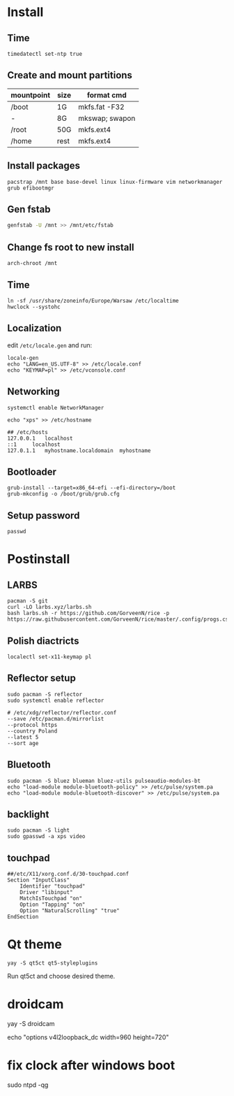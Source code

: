 # Install
## Time
```
timedatectl set-ntp true
```

## Create and mount partitions
mountpoint   | size | format cmd
------|------|---------------
/boot | 1G   | mkfs.fat -F32
-     | 8G   | mkswap; swapon
/root | 50G  | mkfs.ext4
/home | rest | mkfs.ext4

## Install packages
```
pacstrap /mnt base base-devel linux linux-firmware vim networkmanager grub efibootmgr
```

## Gen fstab
```bash
genfstab -U /mnt >> /mnt/etc/fstab
```

## Change fs root to new install
```
arch-chroot /mnt
```

## Time
```
ln -sf /usr/share/zoneinfo/Europe/Warsaw /etc/localtime
hwclock --systohc
```

## Localization
edit `/etc/locale.gen` and run:
```
locale-gen
echo "LANG=en_US.UTF-8" >> /etc/locale.conf
echo "KEYMAP=pl" >> /etc/vconsole.conf
```

## Networking
```
systemctl enable NetworkManager

echo "xps" >> /etc/hostname

## /etc/hosts
127.0.0.1	localhost
::1		localhost
127.0.1.1	myhostname.localdomain	myhostname
```

## Bootloader
```
grub-install --target=x86_64-efi --efi-directory=/boot
grub-mkconfig -o /boot/grub/grub.cfg
```
## Setup password
```
passwd
```

# Postinstall

## LARBS
```
pacman -S git
curl -LO larbs.xyz/larbs.sh
bash larbs.sh -r https://github.com/GorveenN/rice -p https://raw.githubusercontent.com/GorveenN/rice/master/.config/progs.csv
```

## Polish diactricts
```
localectl set-x11-keymap pl
```

## Reflector setup
```
sudo pacman -S reflector
sudo systemctl enable reflector

# /etc/xdg/reflector/reflector.conf
--save /etc/pacman.d/mirrorlist
--protocol https
--country Poland
--latest 5
--sort age
```

## Bluetooth
```
sudo pacman -S bluez blueman bluez-utils pulseaudio-modules-bt
echo "load-module module-bluetooth-policy" >> /etc/pulse/system.pa
echo "load-module module-bluetooth-discover" >> /etc/pulse/system.pa
```

## backlight
```
sudo pacman -S light
sudo gpasswd -a xps video
```

## touchpad
```
##/etc/X11/xorg.conf.d/30-touchpad.conf
Section "InputClass"
    Identifier "touchpad"
    Driver "libinput"
    MatchIsTouchpad "on"
    Option "Tapping" "on"
    Option "NaturalScrolling" "true"
EndSection
```

# Qt theme
```
yay -S qt5ct qt5-styleplugins
```
Run qt5ct and choose desired theme.

# droidcam

yay -S droidcam

echo "options v4l2loopback_dc width=960 height=720"

# fix clock after windows boot
sudo ntpd -qg
